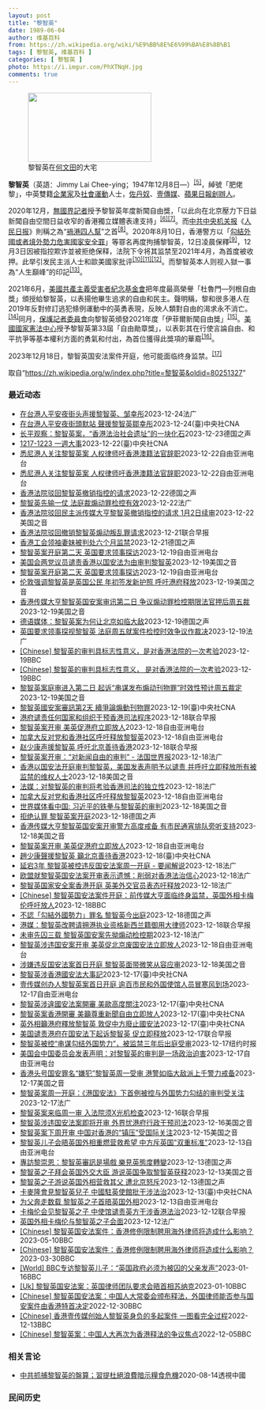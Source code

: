 ```yaml
---
layout: post
title: "黎智英"
date: 1989-06-04
author: 维基百科
from: https://zh.wikipedia.org/wiki/%E9%BB%8E%E6%99%BA%E8%8B%B1
tags: [ 黎智英, 维基百科 ]
categories: [ 黎智英 ]
photo: https://i.imgur.com/PhXTNqH.jpg
comments: true
---
```

<div class="mw-content-ltr mw-parser-output" lang="zh" dir="ltr"><div id="noteTA-97071178" class="noteTA"><div class="noteTA-group"><div data-noteta-group-source="module" data-noteta-group="IT"></div></div><div class="noteTA-local"><div data-noteta-code="zh:巧克力; zh-tw:巧克力; zh-hk:朱古力; zh-cn:巧克力;"></div><div data-noteta-code="zh-tw:黑道; zh-hk:黑社會; zh-cn:黑社会;"></div><div data-noteta-code="zh-tw:飯店; zh-hk:酒店; zh-cn:饭店;"></div><div data-noteta-code="zh-tw:伍佛維茲; zh-hk:沃夫維茲 ;zh-cn:沃尔福威茨;"></div></div></div>

<figure typeof="mw:File/Thumb"><a href="/wiki/File:Jimmy_Lai_Chee-ying_home_in_Ho_Man_Tin_20200418.png" class="mw-file-description"><img src="//upload.wikimedia.org/wikipedia/commons/thumb/9/9f/Jimmy_Lai_Chee-ying_home_in_Ho_Man_Tin_20200418.png/250px-Jimmy_Lai_Chee-ying_home_in_Ho_Man_Tin_20200418.png" decoding="async" width="250" height="140" class="mw-file-element" srcset="//upload.wikimedia.org/wikipedia/commons/thumb/9/9f/Jimmy_Lai_Chee-ying_home_in_Ho_Man_Tin_20200418.png/375px-Jimmy_Lai_Chee-ying_home_in_Ho_Man_Tin_20200418.png 1.5x, //upload.wikimedia.org/wikipedia/commons/thumb/9/9f/Jimmy_Lai_Chee-ying_home_in_Ho_Man_Tin_20200418.png/500px-Jimmy_Lai_Chee-ying_home_in_Ho_Man_Tin_20200418.png 2x" data-file-width="861" data-file-height="481"></a><figcaption>黎智英在<a href="/wiki/%E4%BD%95%E6%96%87%E7%94%B0" title="何文田">何文田</a>的大宅</figcaption></figure>
<p><b>黎智英</b>（英語：<span lang="en">Jimmy Lai Chee-ying</span>；1947年12月8日<span class="useeditintro" title="Template:BLP editintro">—</span>）<sup id="cite_ref-8" class="reference"><a href="#cite_note-8">[5]</a></sup>，綽號「肥佬黎」，中英雙籍<a href="/wiki/%E4%BC%81%E4%B8%9A%E5%AE%B6" title="企业家">企業家</a>及<a href="/wiki/%E7%A4%BE%E6%9C%83%E9%81%8B%E5%8B%95" title="社會運動">社會運動</a>人士，<a href="/wiki/%E4%BD%90%E4%B8%B9%E5%A5%B4" title="佐丹奴">佐丹奴</a>、<a href="/wiki/%E5%A3%B9%E5%82%B3%E5%AA%92" title="壹傳媒">壹傳媒</a>、<a href="/wiki/%E8%98%8B%E6%9E%9C%E6%97%A5%E5%A0%B1_(%E9%A6%99%E6%B8%AF)" title="蘋果日報 (香港)">蘋果日報</a><a href="/wiki/%E5%89%B5%E8%BE%A6%E4%BA%BA" class="mw-redirect" title="創辦人">創辦人</a>。
</p><p>2020年12月，<a href="/wiki/%E7%84%A1%E5%9C%8B%E7%95%8C%E8%A8%98%E8%80%85" class="mw-redirect" title="無國界記者">無國界記者</a>授予黎智英年度新聞自由獎，「以此向在北京壓力下日益新聞自由空間日益收窄的香港獨立媒體表達支持」<sup id="cite_ref-9" class="reference"><a href="#cite_note-9">[6]</a></sup><sup id="cite_ref-10" class="reference"><a href="#cite_note-10">[7]</a></sup>。而<a href="/wiki/%E4%B8%AD%E5%85%B1%E4%B8%AD%E5%A4%AE%E6%9C%BA%E5%85%B3%E6%8A%A5" title="中共中央机关报">中共中央机关报</a>《<a href="/wiki/%E4%BA%BA%E6%B0%91%E6%97%A5%E6%8A%A5" title="人民日报">人民日报</a>》則稱之為“<a href="/wiki/%E7%A5%B8%E6%B8%AF%E5%9B%9B%E4%BA%BA%E5%B8%AE" title="祸港四人帮">禍港四人幫</a>”之首<sup id="cite_ref-王平2019_11-0" class="reference"><a href="#cite_note-王平2019-11">[8]</a></sup>。2020年8月10日，香港警方以「<a href="/wiki/%E4%B8%AD%E8%8F%AF%E4%BA%BA%E6%B0%91%E5%85%B1%E5%92%8C%E5%9C%8B%E9%A6%99%E6%B8%AF%E7%89%B9%E5%88%A5%E8%A1%8C%E6%94%BF%E5%8D%80%E7%B6%AD%E8%AD%B7%E5%9C%8B%E5%AE%B6%E5%AE%89%E5%85%A8%E6%B3%95" title="中華人民共和國香港特別行政區維護國家安全法">勾結外國或者境外勢力危害國家安全罪</a>」等罪名再度拘捕黎智英，12日凌晨保釋<sup id="cite_ref-auto_12-0" class="reference"><a href="#cite_note-auto-12">[9]</a></sup>，12月3日因被指控欺诈並被拒绝保释，法院下令将其监禁至2021年4月，為首度被收押。此举引发民主派人士和歐美國家批评<sup id="cite_ref-13" class="reference"><a href="#cite_note-13">[10]</a></sup><sup id="cite_ref-14" class="reference"><a href="#cite_note-14">[11]</a></sup><sup id="cite_ref-over100_15-0" class="reference"><a href="#cite_note-over100-15">[12]</a></sup>。而黎智英本人则视入獄一事為“人生巔峰”的印記<sup id="cite_ref-16" class="reference"><a href="#cite_note-16">[13]</a></sup>。
</p><p>2021年6月，<a href="/wiki/%E5%85%B1%E7%94%A2%E4%B8%BB%E7%BE%A9%E5%8F%97%E9%9B%A3%E8%80%85%E7%B4%80%E5%BF%B5%E5%9F%BA%E9%87%91%E6%9C%83" title="共產主義受難者紀念基金會">美國共產主義受害者紀念基金會</a>把年度最高榮譽「杜魯門—列根自由獎」頒授給黎智英，以表揚他畢生追求的自由和民主。聲明稱，黎和很多港人在2019年反對修訂逃犯條例運動中的英勇表現，反映人類對自由的渴求永不消亡。<sup id="cite_ref-17" class="reference"><a href="#cite_note-17">[14]</a></sup>同月，<a href="/wiki/%E4%BF%9D%E8%AD%B7%E8%A8%98%E8%80%85%E5%A7%94%E5%93%A1%E6%9C%83" title="保護記者委員會">保護記者委員會</a>向黎智英頒發2021年度「伊菲爾新聞自由獎」<sup id="cite_ref-18" class="reference"><a href="#cite_note-18">[15]</a></sup>。<a href="/wiki/%E5%9C%8B%E5%AE%B6%E6%86%B2%E6%B3%95%E4%B8%AD%E5%BF%83" title="國家憲法中心">美國國家憲法中心</a>授予黎智英第33屆「自由勛章獎」，以表彰其在行使言論自由、和平抗爭等基本權利方面的勇氣和付出，為首位獲得此獎項的華裔<sup id="cite_ref-19" class="reference"><a href="#cite_note-19">[16]</a></sup>。
</p><p>2023年12月18日，黎智英国安法案件开庭，他可能面临终身监禁。<sup id="cite_ref-20" class="reference"><a href="#cite_note-20">[17]</a></sup>
</p>
<meta property="mw:PageProp/toc">
</div><!--esi <esi:include src="/esitest-fa8a495983347898/content" /> --><noscript><img src="https://login.wikimedia.org/wiki/Special:CentralAutoLogin/start?type=1x1" alt="" width="1" height="1" style="border: none; position: absolute;"></noscript>
<div class="printfooter" data-nosnippet="">取自“<a dir="ltr" href="https://zh.wikipedia.org/w/index.php?title=黎智英&amp;oldid=80251327">https://zh.wikipedia.org/w/index.php?title=黎智英&amp;oldid=80251327</a>”</div><div id="recent-news"><h3>最近动态</h3><ul><li><a href="https://nodebe4.github.io/waimei/2023-12-24/%E5%9C%A8%E5%8F%B0%E6%B8%AF%E4%BA%BA%E5%B9%B3%E5%AE%89%E5%A4%9C%E8%A1%97%E5%A4%B4%E5%A3%B0%E6%8F%B4%E9%BB%8E%E6%99%BA%E8%8B%B1-%E9%82%B9%E5%B9%B8%E5%BD%A4" title="在台港人平安夜街头声援黎智英、邹幸彤—— 24/12/2023 - 19:36 据中央社报导，在台港人12月24日晚在台北街头展开“平安夜香港默站行动”，声援被控违反香港国安法的壹传媒创办人黎智...">在台港人平安夜街头声援黎智英、邹幸彤</a><time>2023-12-24</time><a class="tag">法广</a></li>
<li><a href="https://nodebe4.github.io/waimei/2023-12-24/%E5%9C%A8%E5%8F%B0%E6%B8%AF%E4%BA%BA%E5%B9%B3%E5%AE%89%E5%A4%9C%E8%A1%97%E9%A0%AD%E9%BB%98%E7%AB%99-%E8%81%B2%E6%8F%B4%E9%BB%8E%E6%99%BA%E8%8B%B1%E9%84%92%E5%B9%B8%E5%BD%A4" title="在台港人平安夜街頭默站 聲援黎智英鄒幸彤—— 在台港人24日晚於捷運西門站6號出口處展開「平安夜香港默站行動」，聲援被控違反香港國安法的壹傳媒創辦人黎智英、前支聯會副主席鄒幸彤，呼籲各界關注香港...">在台港人平安夜街頭默站 聲援黎智英鄒幸彤</a><time>2023-12-24</time><a class="tag">(臺)中央社CNA</a></li>
<li><a href="https://nodebe4.github.io/waimei/2023-12-23/%E9%95%BF%E5%B9%B3%E8%A7%82%E5%AF%9F-%E9%BB%8E%E6%99%BA%E8%8B%B1%E6%A1%88-%E9%A6%99%E6%B8%AF%E6%B3%95%E6%B2%BB%E7%A4%BE%E4%BC%9A%E9%81%97%E5%9D%80-%E7%9A%84%E4%B8%80%E5%9D%97%E5%8C%96%E7%9F%B3" title="长平观察：黎智英案，“香港法治社会遗址”的一块化石—— 长平2023-12-23T09:20:36.189Z 备受瞩目的黎智英案周一（12月18日）开审（资料图片） （德国之声中文网）备受瞩目的...">长平观察：黎智英案，“香港法治社会遗址”的一块化石</a><time>2023-12-23</time><a class="tag">德国之声</a></li>
<li><a href="https://nodebe4.github.io/waimei/2023-12-22/1217-1223-%E4%B8%80%E9%80%B1%E5%A4%A7%E4%BA%8B" title="1217-1223 一週大事—— 中國甘肅省積石山縣地震發生後，救難人員19日在康調村進行搜救。（中國日報via路透社） 一週大事關注焦點：中國甘肅強震／冰島火山噴發／葉門叛軍威脅紅海／黎智英案...">1217-1223 一週大事</a><time>2023-12-22</time><a class="tag">(臺)中央社CNA</a></li>
<li><a href="https://nodebe4.github.io/waimei/2023-12-22/%E6%82%89%E5%B0%BC%E6%B8%AF%E4%BA%BA%E5%85%B3%E6%B3%A8%E9%BB%8E%E6%99%BA%E8%8B%B1%E6%A1%88-%E4%BA%BA%E6%9D%83%E5%BE%8B%E5%B8%88%E5%90%81%E9%A6%99%E6%B8%AF%E6%BE%B3%E7%B1%8D%E6%B3%95%E5%AE%98%E8%BE%9E%E8%81%8C" title="悉尼港人关注黎智英案 人权律师吁香港澳籍法官辞职—— 成长于香港的澳大利亚人权律师塔兰特表示，在黎智英获得自由之前，霓虹灯箱&quot;铁链中的黎智英&quot;将会继续公开展示。 记者丘德真摄...">悉尼港人关注黎智英案 人权律师吁香港澳籍法官辞职</a><time>2023-12-22</time><a class="tag">自由亚洲电台</a></li>
<li><a href="https://nodebe4.github.io/waimei/2023-12-22/%E6%82%89%E5%B0%BC%E6%B8%AF%E4%BA%BA%E5%85%B3%E6%B3%A8%E9%BB%8E%E6%99%BA%E8%8B%B1%E6%A1%88-%E4%BA%BA%E6%9D%83%E5%BE%8B%E5%B8%88%E5%90%81%E9%A6%99%E6%B8%AF%E6%BE%B3%E7%B1%8D%E6%B3%95%E5%AE%98%E8%BE%9E%E8%81%8C" title="悉尼港人关注黎智英案 人权律师吁香港澳籍法官辞职—— 成长于香港的澳大利亚人权律师塔兰特(Mark Tarrant)表示,在黎智英获得自由之前,霓虹灯 箱&quot;铁链中的黎智英&quot;将...">悉尼港人关注黎智英案 人权律师吁香港澳籍法官辞职</a><time>2023-12-22</time><a class="tag">自由亚洲电台</a></li>
<li><a href="https://nodebe4.github.io/waimei/2023-12-22/%E9%A6%99%E6%B8%AF%E6%B3%95%E9%99%A2%E9%A9%B3%E5%9B%9E%E9%BB%8E%E6%99%BA%E8%8B%B1%E6%92%A4%E9%94%80%E6%8C%87%E6%8E%A7%E7%9A%84%E8%AF%B7%E6%B1%82" title="香港法院驳回黎智英撤销指控的请求—— 2023-12-22T13:05:42.510Z 英国政府和美国政府都谴责对黎智英的监禁，并要求释放他 （德国之声中文网）香港法院周五（12月22日）驳回了...">香港法院驳回黎智英撤销指控的请求</a><time>2023-12-22</time><a class="tag">德国之声</a></li>
<li><a href="https://nodebe4.github.io/waimei/2023-12-22/%E9%BB%8E%E6%99%BA%E8%8B%B1%E5%85%88%E8%BE%93%E4%B8%80%E4%BB%97-%E6%B3%95%E5%BA%AD%E8%A3%81%E7%85%BD%E5%8A%A8%E7%BD%AA%E6%A3%80%E6%8E%A7%E6%9C%89%E6%95%88" title="黎智英先输一仗 法庭裁煽动罪检控有效—— 22/12/2023 - 10:24 广泛被视为香港新闻自由和司法独立试金石的传媒大亨黎智英被控触犯《港区国安法》和煽动罪一案，黎智英一方可説先输一仗，...">黎智英先输一仗 法庭裁煽动罪检控有效</a><time>2023-12-22</time><a class="tag">法广</a></li>
<li><a href="https://nodebe4.github.io/waimei/2023-12-22/%E9%A6%99%E6%B8%AF%E6%B3%95%E9%99%A2%E9%A9%B3%E5%9B%9E%E6%B0%91%E4%B8%BB%E6%B4%BE%E4%BC%A0%E5%AA%92%E5%A4%A7%E4%BA%A8%E9%BB%8E%E6%99%BA%E8%8B%B1%E6%92%A4%E9%94%80%E6%8C%87%E6%8E%A7%E7%9A%84%E8%AF%B7%E6%B1%82-1%E6%9C%882%E6%97%A5%E7%BB%AD%E5%AE%A1" title="香港法院驳回民主派传媒大亨黎智英撤销指控的请求 1月2日续审—— Fri, 22 Dec 2023 06:23:09 GMT 资料照“香港壹传媒创办人黎智英国安案12月19日踏入第二日审讯，西九...">香港法院驳回民主派传媒大亨黎智英撤销指控的请求 1月2日续审</a><time>2023-12-22</time><a class="tag">美国之音</a></li>
<li><a href="https://nodebe4.github.io/waimei/2023-12-21/%E9%A6%99%E6%B8%AF%E6%B3%95%E9%99%A2%E9%A9%B3%E5%9B%9E%E6%92%A4%E9%94%80%E9%BB%8E%E6%99%BA%E8%8B%B1%E7%85%BD%E5%8A%A8%E5%8F%9B%E4%B9%B1%E7%BD%AA%E8%AF%B7%E6%B1%82" title="香港法院驳回撤销黎智英煽动叛乱罪请求—— 香港法院星期五（12月22日）驳回了黎智英律师团队提出的撤销煽动叛乱罪指控的请求。 路透社和彭博社星期五报道上述消息。彭博社称，香港法院驳回撤销请求，“...">香港法院驳回撤销黎智英煽动叛乱罪请求</a><time>2023-12-21</time><a class="tag">联合早报</a></li>
<li><a href="https://nodebe4.github.io/waimei/2023-12-21/%E9%A6%99%E6%B8%AF%E5%B7%A5%E4%BC%9A%E9%A2%86%E8%A2%96%E5%A6%BB%E5%A6%B9%E8%A2%AB%E5%88%A4%E5%A4%84%E5%85%AD%E4%B8%AA%E6%9C%88%E7%9B%91%E7%A6%81" title="香港工会领袖妻妹被判处六个月监禁—— 2023-12-21T11:37:56.339Z 国安法颁布以来，已有280多人被捕入监。图为香港出版社黎智英的庭审现场。 （德国之声中文网）现年63岁的邓...">香港工会领袖妻妹被判处六个月监禁</a><time>2023-12-21</time><a class="tag">德国之声</a></li>
<li><a href="https://nodebe4.github.io/waimei/2023-12-19/%E9%BB%8E%E6%99%BA%E8%8B%B1%E6%A1%88%E5%BC%80%E5%BA%AD%E7%AC%AC%E4%BA%8C%E5%A4%A9-%E8%8B%B1%E5%9B%BD%E8%A6%81%E6%B1%82%E9%A2%86%E4%BA%8B%E6%8E%A2%E8%AE%BF" title="黎智英案开庭第二天 英国要求领事探访—— 2023年7月28日，黎智英在香港赤柱监狱放风。 美联社图片 香港媒体大亨黎智英被控涉嫌违反《港区国安法》一案周二进入庭审的第二天。英国政府当天表示，希...">黎智英案开庭第二天 英国要求领事探访</a><time>2023-12-19</time><a class="tag">自由亚洲电台</a></li>
<li><a href="https://nodebe4.github.io/waimei/2023-12-19/%E7%BE%8E%E5%9B%BD%E4%BC%9A%E4%B8%A4%E5%85%9A%E8%AE%AE%E5%91%98%E8%B0%B4%E8%B4%A3%E9%A6%99%E6%B8%AF%E4%BB%A5%E5%9B%BD%E5%AE%89%E6%B3%95%E4%B8%BA%E7%94%B1%E5%AE%A1%E5%88%A4%E9%BB%8E%E6%99%BA%E8%8B%B1" title="美国会两党议员谴责香港以国安法为由审判黎智英—— Tue, 19 Dec 2023 22:15:19 GMT 资料照片：香港著名媒体人士、《苹果日报》创办人黎智英。（2020年7月1日） 在香港...">美国会两党议员谴责香港以国安法为由审判黎智英</a><time>2023-12-19</time><a class="tag">美国之音</a></li>
<li><a href="https://nodebe4.github.io/waimei/2023-12-19/%E9%BB%8E%E6%99%BA%E8%8B%B1%E6%A1%88%E5%BC%80%E5%BA%AD%E7%AC%AC%E4%BA%8C%E5%A4%A9-%E8%8B%B1%E5%9B%BD%E8%A6%81%E6%B1%82%E9%A2%86%E4%BA%8B%E6%8E%A2%E8%AE%BF" title="黎智英案开庭第二天 英国要求领事探访—— 2023年7月28日，黎智英在香港赤柱监狱放风。 美联社图片 香港媒体大亨黎智英被控涉嫌违反《港区国安法》一案周二进入庭审的第二天。英国政府当天表示，希...">黎智英案开庭第二天 英国要求领事探访</a><time>2023-12-19</time><a class="tag">自由亚洲电台</a></li>
<li><a href="https://nodebe4.github.io/waimei/2023-12-19/%E4%BC%A6%E6%95%A6%E5%BC%BA%E8%B0%83%E9%BB%8E%E6%99%BA%E8%8B%B1%E6%98%AF%E8%8B%B1%E5%9B%BD%E5%85%AC%E6%B0%91-%E5%B9%B4%E5%88%9D%E7%AD%BE%E5%8F%91%E6%96%B0%E6%8A%A4%E7%85%A7-%E5%91%BC%E5%90%81%E6%B8%AF%E5%BA%9C%E9%87%8A%E6%94%BE" title="伦敦强调黎智英是英国公民 年初签发新护照 呼吁港府释放—— Tue, 19 Dec 2023 18:01:47 GMT 英国印太事务国务大臣卓特里维廉 (UK Parliament TV资料照片...">伦敦强调黎智英是英国公民 年初签发新护照 呼吁港府释放</a><time>2023-12-19</time><a class="tag">美国之音</a></li>
<li><a href="https://nodebe4.github.io/waimei/2023-12-19/%E9%A6%99%E6%B8%AF%E4%BC%A0%E5%AA%92%E5%A4%A7%E4%BA%A8%E9%BB%8E%E6%99%BA%E8%8B%B1%E5%9B%BD%E5%AE%89%E6%A1%88%E5%AE%A1%E8%AE%AF%E7%AC%AC%E4%BA%8C%E6%97%A5-%E4%BA%89%E8%AE%AE%E7%85%BD%E5%8A%A8%E7%BD%AA%E6%A3%80%E6%8E%A7%E6%9C%9F%E9%99%90%E6%B3%95%E5%AE%98%E6%8A%BC%E5%90%8E%E5%91%A8%E4%BA%94%E8%A3%81" title="香港传媒大亨黎智英国安案审讯第二日 争议煽动罪检控期限法官押后周五裁—— Tue, 19 Dec 2023 17:28:31 GMT 香港壹传媒创办人黎智英国安案12月19日踏入第二日审讯，西九...">香港传媒大亨黎智英国安案审讯第二日 争议煽动罪检控期限法官押后周五裁</a><time>2023-12-19</time><a class="tag">美国之音</a></li>
<li><a href="https://nodebe4.github.io/waimei/2023-12-19/%E5%BE%B7%E8%AF%AD%E5%AA%92%E4%BD%93-%E9%BB%8E%E6%99%BA%E8%8B%B1%E6%A1%88%E4%B8%BA%E4%BD%95%E8%AE%A9%E5%8C%97%E4%BA%AC%E5%A6%82%E4%B8%B4%E5%A4%A7%E6%95%8C" title="德语媒体：黎智英案为何让北京如临大敌—— 2023-12-19T15:21:52.899Z （德国之声中文网）《日报》发自香港的报道称，黎智英周一出庭时，以从容自信的姿态向旁听席上的支持者微笑示...">德语媒体：黎智英案为何让北京如临大敌</a><time>2023-12-19</time><a class="tag">德国之声</a></li>
<li><a href="https://nodebe4.github.io/waimei/2023-12-19/%E8%8B%B1%E5%9B%BD%E8%A6%81%E6%B1%82%E9%A2%86%E4%BA%8B%E6%8E%A2%E8%A7%86%E9%BB%8E%E6%99%BA%E8%8B%B1-%E6%B3%95%E5%BA%AD%E5%91%A8%E4%BA%94%E5%B0%B1%E6%A1%88%E4%BB%B6%E6%A3%80%E6%8E%A7%E6%97%B6%E6%95%88%E4%BA%89%E8%AE%AE%E4%BD%9C%E8%A3%81%E5%86%B3" title="英国要求领事探视黎智英 法庭周五就案件检控时效争议作裁决—— 19/12/2023 - 10:55 在西方国家政府密切关注香港前壹传媒创始人黎智英备受瞩目的《香港国安法》案审判之际，英国政府要求...">英国要求领事探视黎智英 法庭周五就案件检控时效争议作裁决</a><time>2023-12-19</time><a class="tag">法广</a></li>
<li><a href="https://nodebe4.github.io/waimei/2023-12-19/Chinese-%E9%BB%8E%E6%99%BA%E8%8B%B1%E7%9A%84%E5%AE%A1%E5%88%A4%E5%85%B7%E6%A0%87%E5%BF%97%E6%80%A7%E6%84%8F%E4%B9%89-%E6%98%AF%E5%AF%B9%E9%A6%99%E6%B8%AF%E6%B3%95%E9%99%A2%E7%9A%84%E4%B8%80%E6%AC%A1%E8%80%83%E9%AA%8C" title="[Chinese] 黎智英的审判具标志性意义，是对香港法院的一次考验—— 黎智英的审判具标志性意义，是对香港法院的一次考验 毛远扬（Frances Mao） BBC记者 2023年12月19日 ...">[Chinese] 黎智英的审判具标志性意义，是对香港法院的一次考验</a><time>2023-12-19</time><a class="tag">BBC</a></li>
<li><a href="https://nodebe4.github.io/waimei/2023-12-19/Chinese-%E9%BB%8E%E6%99%BA%E8%8B%B1%E7%9A%84%E5%AE%A1%E5%88%A4%E5%85%B7%E6%A0%87%E5%BF%97%E6%80%A7%E6%84%8F%E4%B9%89-%E6%98%AF%E5%AF%B9%E9%A6%99%E6%B8%AF%E6%B3%95%E9%99%A2%E7%9A%84%E4%B8%80%E6%AC%A1%E8%80%83%E9%AA%8C" title="[Chinese] 黎智英的审判具标志性意义， 是对香港法院的一次考验—— 黎智英的审判具标志性意义， 是对香港法院的一次考验 毛远扬（Frances Mao） BBC记者 22 分钟前 图像来...">[Chinese] 黎智英的审判具标志性意义， 是对香港法院的一次考验</a><time>2023-12-19</time><a class="tag">BBC</a></li>
<li><a href="https://nodebe4.github.io/waimei/2023-12-19/%E9%BB%8E%E6%99%BA%E8%8B%B1%E6%A1%88%E5%BA%AD%E5%AE%A1%E8%BF%9B%E5%85%A5%E7%AC%AC%E4%BA%8C%E6%97%A5-%E8%B5%B7%E8%AF%89-%E4%B8%B2%E8%B0%8B%E5%8F%91%E5%B8%83%E7%85%BD%E5%8A%A8%E5%88%8A%E7%89%A9%E7%BD%AA-%E6%97%B6%E6%95%88%E6%80%A7%E9%A2%84%E8%AE%A1%E5%91%A8%E4%BA%94%E8%A3%81%E5%AE%9A" title="黎智英案庭审进入第二日 起诉“串谋发布煽动刊物罪”时效性预计周五裁定—— Tue, 19 Dec 2023 09:12:45 GMT 警方在香港壹传媒创办人黎智英案庭审法院外戒备。（美联社） 对...">黎智英案庭审进入第二日 起诉“串谋发布煽动刊物罪”时效性预计周五裁定</a><time>2023-12-19</time><a class="tag">美国之音</a></li>
<li><a href="https://nodebe4.github.io/waimei/2023-12-19/%E9%BB%8E%E6%99%BA%E8%8B%B1%E5%9C%8B%E5%AE%89%E6%A1%88%E5%AF%A9%E8%A8%8A%E7%AC%AC2%E5%A4%A9-%E7%BA%8C%E7%88%AD%E8%AB%96%E7%85%BD%E5%8B%95%E5%88%8A%E7%89%A9%E7%BD%AA" title="黎智英國安案審訊第2天 續爭論煽動刊物罪—— （中央社記者張謙香港19日電）香港壹傳媒集團創辦人黎智英涉嫌違反國安法的案件今天進行第2天審訊，據報導，控辯雙方在庭上繼續爭論黎智英的串謀發布煽動刊...">黎智英國安案審訊第2天 續爭論煽動刊物罪</a><time>2023-12-19</time><a class="tag">(臺)中央社CNA</a></li>
<li><a href="https://nodebe4.github.io/waimei/2023-12-18/%E6%B8%AF%E5%BA%9C%E8%B0%B4%E8%B4%A3%E4%BB%BB%E4%BD%95%E5%9B%BD%E5%AE%B6%E5%92%8C%E7%BB%84%E7%BB%87%E5%B9%B2%E9%A2%84%E9%A6%99%E6%B8%AF%E5%8F%B8%E6%B3%95%E7%A8%8B%E5%BA%8F" title="港府谴责任何国家和组织干预香港司法程序—— 壹传媒创办人黎智英涉违反《香港国安法》案星期一（12月18日）开审，英美政府发声明要求港府立即释放黎智英。香港特区政府对此发声明回应说，所有案件均将依...">港府谴责任何国家和组织干预香港司法程序</a><time>2023-12-18</time><a class="tag">联合早报</a></li>
<li><a href="https://nodebe4.github.io/waimei/2023-12-18/%E9%BB%8E%E6%99%BA%E8%8B%B1%E6%A1%88%E5%BC%80%E5%AE%A1-%E7%BE%8E%E8%8B%B1%E4%BF%83%E6%B8%AF%E5%BA%9C%E7%AB%8B%E5%8D%B3%E6%94%BE%E4%BA%BA" title="黎智英案开审 美英促港府立即放人—— 黎智英被控违反国安法案12月18日上午开庭，民众大排长龙进场旁听。 RFA记者李若如摄 香港《壹传媒》创办人黎智英及他创办的《苹果日报》等三家公司，涉嫌违反...">黎智英案开审 美英促港府立即放人</a><time>2023-12-18</time><a class="tag">自由亚洲电台</a></li>
<li><a href="https://nodebe4.github.io/waimei/2023-12-18/%E5%8A%A0%E6%8B%BF%E5%A4%A7%E5%8F%8D%E5%AF%B9%E5%85%9A%E5%92%8C%E9%A6%99%E6%B8%AF%E7%A4%BE%E5%8C%BA%E5%91%BC%E5%90%81%E9%87%8A%E6%94%BE%E9%BB%8E%E6%99%BA%E8%8B%B1" title="加拿大反对党和香港社区呼吁释放黎智英—— 加拿大国会议员关慧贞和黎智英儿子黎崇恩会面，关慧贞称黎智英代表了加拿大的价值观和信念。 关慧贞国会议员办公室提供 香港《壹传媒》创办人黎智英涉嫌违反《港...">加拿大反对党和香港社区呼吁释放黎智英</a><time>2023-12-18</time><a class="tag">自由亚洲电台</a></li>
<li><a href="https://nodebe4.github.io/waimei/2023-12-18/%E8%B5%B5%E5%B0%91%E5%BA%B7%E5%A3%B0%E6%8F%B4%E9%BB%8E%E6%99%BA%E8%8B%B1-%E5%91%BC%E5%90%81%E5%8C%97%E4%BA%AC%E5%96%84%E5%BE%85%E9%A6%99%E6%B8%AF" title="赵少康声援黎智英 呼吁北京善待香港—— 香港壹传媒创办人黎智英涉违反香港国安法案星期一（12月18日）开审，台湾国民党副总统候选人赵少康同一天参加公开活动时声援黎智英，并呼吁北京善待香港。 综合...">赵少康声援黎智英 呼吁北京善待香港</a><time>2023-12-18</time><a class="tag">联合早报</a></li>
<li><a href="https://nodebe4.github.io/waimei/2023-12-18/%E9%BB%8E%E6%99%BA%E8%8B%B1%E6%A1%88%E5%BC%80%E5%AE%A1-%E5%AF%B9%E6%96%B0%E9%97%BB%E8%87%AA%E7%94%B1%E7%9A%84%E5%AE%A1%E5%88%A4-%E6%B3%95%E5%9B%BD%E4%B8%96%E7%95%8C%E6%8A%A5" title="黎智英案开审：“对新闻自由的审判” - 法国世界报—— 19/12/2023 - 01:24 已经被监禁三年多的香港反对派媒体大亨黎智英案于周一上午在香港开审。根据国安法，黎智英被指控犯有煽动叛...">黎智英案开审：“对新闻自由的审判” - 法国世界报</a><time>2023-12-18</time><a class="tag">法广</a></li>
<li><a href="https://nodebe4.github.io/waimei/2023-12-18/%E9%A6%99%E6%B8%AF%E4%BB%A5%E5%9B%BD%E5%AE%89%E6%B3%95%E5%BC%80%E5%BA%AD%E5%AE%A1%E5%88%A4%E9%BB%8E%E6%99%BA%E8%8B%B1-%E7%BE%8E%E5%9B%BD%E5%8F%91%E8%A1%A8%E5%A3%B0%E6%98%8E%E4%BA%88%E4%BB%A5%E8%B0%B4%E8%B4%A3-%E5%B9%B6%E5%91%BC%E5%90%81%E7%AB%8B%E5%8D%B3%E9%87%8A%E6%94%BE%E6%89%80%E6%9C%89%E8%A2%AB%E7%9B%91%E7%A6%81%E7%9A%84%E7%BB%B4%E6%9D%83%E4%BA%BA%E5%A3%AB" title="香港以国安法开庭审判黎智英，美国发表声明予以谴责 并呼吁立即释放所有被监禁的维权人士—— Mon, 18 Dec 2023 21:44:39 GMT 资料照片：在香港赤柱监狱的黎智英。(2023...">香港以国安法开庭审判黎智英，美国发表声明予以谴责 并呼吁立即释放所有被监禁的维权人士</a><time>2023-12-18</time><a class="tag">美国之音</a></li>
<li><a href="https://nodebe4.github.io/waimei/2023-12-18/%E6%B3%95%E5%AA%92-%E5%AF%B9%E9%BB%8E%E6%99%BA%E8%8B%B1%E7%9A%84%E5%AE%A1%E5%88%A4%E5%B0%86%E8%80%83%E9%AA%8C%E9%A6%99%E6%B8%AF%E5%8F%B8%E6%B3%95%E7%9A%84%E7%8B%AC%E7%AB%8B%E6%80%A7" title="法媒：对黎智英的审判将考验香港司法的独立性—— 18/12/2023 - 22:19 随后《西南日报》介绍了黎智英白手起家的坎坷经历。该报介绍说，黎智英是白手兴家的商人，1948年生于广州，母亲...">法媒：对黎智英的审判将考验香港司法的独立性</a><time>2023-12-18</time><a class="tag">法广</a></li>
<li><a href="https://nodebe4.github.io/waimei/2023-12-18/%E5%8A%A0%E6%8B%BF%E5%A4%A7%E5%8F%8D%E5%AF%B9%E5%85%9A%E5%92%8C%E9%A6%99%E6%B8%AF%E7%A4%BE%E5%8C%BA%E5%91%BC%E5%90%81%E9%87%8A%E6%94%BE%E9%BB%8E%E6%99%BA%E8%8B%B1" title="加拿大反对党和香港社区呼吁释放黎智英—— 加拿大国会议员关慧贞和黎智英儿子黎崇恩会面，关慧贞称黎智英代表了加拿大的价值观和信念。 关慧贞国会议员办公室提供 香港《壹传媒》创办人黎智英涉嫌违反《港...">加拿大反对党和香港社区呼吁释放黎智英</a><time>2023-12-18</time><a class="tag">自由亚洲电台</a></li>
<li><a href="https://nodebe4.github.io/waimei/2023-12-18/%E4%B8%96%E7%95%8C%E5%AA%92%E4%BD%93%E7%9C%8B%E4%B8%AD%E5%9B%BD-%E4%B9%A0%E8%BF%91%E5%B9%B3%E7%9A%84%E9%93%81%E6%8B%B3%E4%B8%8E%E9%BB%8E%E6%99%BA%E8%8B%B1%E7%9A%84%E5%AE%A1%E5%88%A4" title="世界媒体看中国: 习近平的铁拳与黎智英的审判—— Mon, 18 Dec 2023 19:45:42 GMT 资料照片: 2023年12月1日一辆载着黎智英的装甲囚车离开西九龙裁判法院 华盛顿 ...">世界媒体看中国: 习近平的铁拳与黎智英的审判</a><time>2023-12-18</time><a class="tag">美国之音</a></li>
<li><a href="https://nodebe4.github.io/waimei/2023-12-18/%E6%8B%92%E7%BB%9D%E8%AE%A4%E7%BD%AA-%E9%BB%8E%E6%99%BA%E8%8B%B1%E6%A1%88%E5%BC%80%E5%BA%AD" title="拒绝认罪 黎智英案开庭—— 香港商人、媒体人黎智英2020年因违反《国安法》遭捕，如今开庭受审。官方允许民众和外交人员到现场旁听。如果被控罪名成立，黎智英将面临十分严重的法律后果。&amp;lt...">拒绝认罪 黎智英案开庭</a><time>2023-12-18</time><a class="tag">德国之声</a></li>
<li><a href="https://nodebe4.github.io/waimei/2023-12-18/%E9%A6%99%E6%B8%AF%E4%BC%A0%E5%AA%92%E5%A4%A7%E4%BA%A8%E9%BB%8E%E6%99%BA%E8%8B%B1%E5%9B%BD%E5%AE%89%E6%A1%88%E5%BC%80%E5%AE%A1%E8%AD%A6%E6%96%B9%E9%AB%98%E5%BA%A6%E6%88%92%E5%A4%87-%E6%9C%89%E5%B8%82%E6%B0%91%E9%80%9A%E5%AE%B5%E6%8E%92%E9%98%9F%E6%97%81%E5%90%AC%E6%94%AF%E6%8C%81" title="香港传媒大亨黎智英国安案开审警方高度戒备 有市民通宵排队旁听支持—— Mon, 18 Dec 2023 16:53:48 GMT 香港壹传媒创办人黎智英被控“串谋勾结外国势力”案，12月18日正...">香港传媒大亨黎智英国安案开审警方高度戒备 有市民通宵排队旁听支持</a><time>2023-12-18</time><a class="tag">美国之音</a></li>
<li><a href="https://nodebe4.github.io/waimei/2023-12-18/%E9%BB%8E%E6%99%BA%E8%8B%B1%E6%A1%88%E5%BC%80%E5%AE%A1-%E7%BE%8E%E8%8B%B1%E4%BF%83%E6%B8%AF%E5%BA%9C%E7%AB%8B%E5%8D%B3%E6%94%BE%E4%BA%BA" title="黎智英案开审 美英促港府立即放人—— 黎智英被控违反国安法案12月18日上午开庭，民众大排长龙进场旁听。 RFA记者李若如摄 香港《壹传媒》创办人黎智英及他创办的《苹果日报》等三家公司，涉嫌违反...">黎智英案开审 美英促港府立即放人</a><time>2023-12-18</time><a class="tag">自由亚洲电台</a></li>
<li><a href="https://nodebe4.github.io/waimei/2023-12-18/%E8%B6%99%E5%B0%91%E5%BA%B7%E8%81%B2%E6%8F%B4%E9%BB%8E%E6%99%BA%E8%8B%B1-%E7%B1%B2%E5%8C%97%E4%BA%AC%E5%96%84%E5%BE%85%E9%A6%99%E6%B8%AF" title="趙少康聲援黎智英 籲北京善待香港—— （中央社記者高華謙台北18日電）香港壹傳媒集團創辦人黎智英涉違反香港國安法案今天開審。國民黨副總統候選人趙少康說，反對當時香港街頭亂象，但他要聲援黎智英並呼...">趙少康聲援黎智英 籲北京善待香港</a><time>2023-12-18</time><a class="tag">(臺)中央社CNA</a></li>
<li><a href="https://nodebe4.github.io/waimei/2023-12-18/%E5%BB%B6%E5%AE%953%E5%B9%B4-%E9%BB%8E%E6%99%BA%E8%8B%B1%E8%A2%AB%E6%8E%A7%E8%BF%9D%E5%8F%8D%E5%9B%BD%E5%AE%89%E6%B3%95%E6%A1%88%E5%91%A8%E4%B8%80%E5%BC%80%E5%BA%AD-%E8%A6%81%E9%97%BB%E8%A7%A3%E8%AF%B4" title="延宕3年 黎智英被控违反国安法案周一开庭 - 要闻解说—— 18/12/2023 - 13:15 备受关注的香港壹传媒集团创办人黎智英被控违反国安法案周一（12月18日）上午在香港法院开庭，预期...">延宕3年 黎智英被控违反国安法案周一开庭 - 要闻解说</a><time>2023-12-18</time><a class="tag">法广</a></li>
<li><a href="https://nodebe4.github.io/waimei/2023-12-18/%E6%AC%A7%E7%9B%9F%E5%B0%B1%E9%BB%8E%E6%99%BA%E8%8B%B1%E5%9B%BD%E5%AE%89%E6%B3%95%E6%A1%88%E5%BC%80%E5%AE%A1%E8%A1%A8%E7%A4%BA%E9%81%97%E6%86%BE-%E5%89%8A%E5%BC%B1%E5%AF%B9%E9%A6%99%E6%B8%AF%E6%B3%95%E6%B2%BB%E4%BF%A1%E5%BF%83" title="欧盟就黎智英国安法案开审表示遗憾：削弱对香港法治信心—— 18/12/2023 - 13:33 12月18日，欧盟发布声明就香港前壹传媒创始人黎智英涉违《香港国安法》案开审表示：“欧盟对针对他和...">欧盟就黎智英国安法案开审表示遗憾：削弱对香港法治信心</a><time>2023-12-18</time><a class="tag">法广</a></li>
<li><a href="https://nodebe4.github.io/waimei/2023-12-18/%E9%BB%8E%E6%99%BA%E8%8B%B1%E5%9B%BD%E5%AE%B6%E5%AE%89%E5%85%A8%E6%A1%88%E9%A6%99%E6%B8%AF%E5%BC%80%E5%BA%AD-%E8%8B%B1%E7%BE%8E%E5%A4%96%E4%BA%A4%E5%AE%98%E5%91%98%E8%A1%A8%E6%80%81%E5%90%81%E9%87%8A%E6%94%BE" title="黎智英国家安全案香港开庭&nbsp;英美外交官员表态吁释放—— 18/12/2023 - 12:10 12月18日，英籍港人黎智英的国安案在香港开庭。英美外交人士纷纷就此表态，呼吁香港当局停止起诉并释放黎...">黎智英国家安全案香港开庭 英美外交官员表态吁释放</a><time>2023-12-18</time><a class="tag">法广</a></li>
<li><a href="https://nodebe4.github.io/waimei/2023-12-18/Chinese-%E9%BB%8E%E6%99%BA%E8%8B%B1%E5%9B%BD%E5%AE%89%E6%B3%95%E6%A1%88%E4%BB%B6%E5%BC%80%E5%BA%AD-%E5%89%8D%E4%BC%A0%E5%AA%92%E5%A4%A7%E4%BA%A8%E9%9D%A2%E4%B8%B4%E7%BB%88%E8%BA%AB%E7%9B%91%E7%A6%81-%E8%8B%B1%E5%9B%BD%E5%A4%96%E7%9B%B8%E5%8D%A1%E6%A2%85%E4%BC%A6%E5%91%BC%E5%90%81%E6%94%BE%E4%BA%BA" title="[Chinese] 黎智英国安法案件开庭：前传媒大亨面临终身监禁，英国外相卡梅伦呼吁放人—— 黎智英国安法案件开庭：前传媒大亨面临终身监禁，英国外相卡梅伦呼吁放人 1 小时前 图像来源，Reut...">[Chinese] 黎智英国安法案件开庭：前传媒大亨面临终身监禁，英国外相卡梅伦呼吁放人</a><time>2023-12-18</time><a class="tag">BBC</a></li>
<li><a href="https://nodebe4.github.io/waimei/2023-12-18/%E4%B8%8D%E8%AA%8D-%E5%8B%BE%E7%B5%90%E5%A4%96%E5%9C%8B%E5%8B%A2%E5%8A%9B-%E7%BD%AA%E5%90%8D-%E9%BB%8E%E6%99%BA%E8%8B%B1%E4%BB%8A%E5%87%BA%E5%BA%AD" title="不認「勾結外國勢力」罪名 黎智英今出庭—— 2023-12-18T08:53:14.233Z 圖為黎智英2021年出庭後在法院外搭上囚車。 （德國之聲中文網）備受矚目的「黎智英案」週一（12月1...">不認「勾結外國勢力」罪名 黎智英今出庭</a><time>2023-12-18</time><a class="tag">德国之声</a></li>
<li><a href="https://nodebe4.github.io/waimei/2023-12-18/%E6%B8%AF%E5%AA%92-%E9%BB%8E%E6%99%BA%E8%8B%B1%E6%94%B9%E8%81%98%E8%AF%B7%E6%8B%A5%E6%B8%AF%E6%89%A7%E4%B8%9A%E8%B5%84%E6%A0%BC%E6%96%B0%E8%A5%BF%E5%85%B0%E7%B1%8D%E5%BE%A1%E7%94%A8%E5%A4%A7%E5%BE%8B%E5%B8%88" title="港媒：黎智英改聘请拥港执业资格新西兰籍御用大律师—— 香港媒体报道，壹传媒创始人黎智英已聘用拥有香港执业资格的新西兰籍御用大律师科尔勒特（Marc Corlett）。 香港《星岛日报》星期一（1...">港媒：黎智英改聘请拥港执业资格新西兰籍御用大律师</a><time>2023-12-18</time><a class="tag">联合早报</a></li>
<li><a href="https://nodebe4.github.io/waimei/2023-12-18/%E6%9C%AA%E5%AE%A1%E5%85%88%E5%9B%9A%E4%B8%89%E8%BD%BD-%E9%BB%8E%E6%99%BA%E8%8B%B1%E5%9B%BD%E5%AE%89%E6%A1%88%E5%85%88%E6%8B%97%E7%85%BD%E5%8A%A8%E6%A3%80%E6%8E%A7%E6%9C%9F" title="未审先囚三载 黎智英国安案先拗煽动检控期—— 18/12/2023 - 09:40 香港首宗《港区国安法》下的勾结外国势力罪案件今（18日）早在法庭由三名国安法指定法官主审，已囚禁逾三年的壹传媒...">未审先囚三载 黎智英国安案先拗煽动检控期</a><time>2023-12-18</time><a class="tag">法广</a></li>
<li><a href="https://nodebe4.github.io/waimei/2023-12-18/%E9%BB%8E%E6%99%BA%E8%8B%B1%E6%B6%89%E8%BF%9D%E5%9B%BD%E5%AE%89%E6%A1%88%E5%BC%80%E5%AE%A1-%E7%BE%8E%E8%8B%B1%E4%BF%83%E5%8C%97%E4%BA%AC%E5%BA%9F%E5%9B%BD%E5%AE%89%E6%B3%95%E7%AB%8B%E5%8D%B3%E6%94%BE%E4%BA%BA" title="黎智英涉违国安案开审 美英促北京废国安法立即放人—— 黎智英被控违反国安法案18日上午开庭，民众大排长龙进场旁听。 RFA记者 李若如摄。 香港《壹传媒》创办人黎智英及《苹果日报》三家公司，涉嫌...">黎智英涉违国安案开审 美英促北京废国安法立即放人</a><time>2023-12-18</time><a class="tag">自由亚洲电台</a></li>
<li><a href="https://nodebe4.github.io/waimei/2023-12-18/%E6%B6%89%E5%AB%8C%E8%BF%9D%E5%8F%8D%E5%9B%BD%E5%AE%89%E6%B3%95%E6%A1%88%E9%A6%96%E6%97%A5%E5%BC%80%E5%BA%AD-%E9%BB%8E%E6%99%BA%E8%8B%B1%E9%9D%A2%E5%B8%A6%E5%BE%AE%E7%AC%91%E4%BB%8E%E5%AE%B9%E5%BA%94%E5%AE%A1" title="涉嫌违反国安法案首日开庭 黎智英面带微笑从容应审—— Mon, 18 Dec 2023 06:11:01 GMT 资料照：香港著名前出版商黎智英涉嫌串谋勾结外国或境外势力被警方带到法庭应审。（法...">涉嫌违反国安法案首日开庭 黎智英面带微笑从容应审</a><time>2023-12-18</time><a class="tag">美国之音</a></li>
<li><a href="https://nodebe4.github.io/waimei/2023-12-17/%E9%BB%8E%E6%99%BA%E8%8B%B1%E6%B6%89%E9%A6%99%E6%B8%AF%E5%9C%8B%E5%AE%89%E6%B3%95%E5%A4%A7%E4%BA%8B%E8%A8%98" title="黎智英涉香港國安法大事記—— 圖為黎智英2020年12月31日出庭。（路透社） （中央社台北18日電）香港壹傳媒集團創辦人黎智英涉嫌違反香港國安法案件今天開審，港媒指案件涉4罪包括3項勾結外國勢...">黎智英涉香港國安法大事記</a><time>2023-12-17</time><a class="tag">(臺)中央社CNA</a></li>
<li><a href="https://nodebe4.github.io/waimei/2023-12-17/%E5%A3%B9%E4%BC%A0%E5%AA%92%E5%88%9B%E5%8A%9E%E4%BA%BA%E9%BB%8E%E6%99%BA%E8%8B%B1%E6%A1%88%E9%A6%96%E6%97%A5%E5%BC%80%E5%BA%AD-%E9%80%BE%E7%99%BE%E5%B8%82%E6%B0%91%E5%92%8C%E5%A4%96%E5%9B%BD%E4%BD%BF%E9%A6%86%E4%BA%BA%E5%91%98%E5%86%92%E5%AF%92%E9%A3%8E%E5%88%B0%E5%9C%BA" title="壹传媒创办人黎智英案首日开庭 逾百市民和外国使馆人员冒寒风到场—— 大批的市民在法院门外，冒着寒风排队等候安检，进法庭旁听壹传媒创办人黎智英的案件。 RFA 壹传媒创办人黎智英被指串谋勾结外国势...">壹传媒创办人黎智英案首日开庭 逾百市民和外国使馆人员冒寒风到场</a><time>2023-12-17</time><a class="tag">自由亚洲电台</a></li>
<li><a href="https://nodebe4.github.io/waimei/2023-12-17/%E9%BB%8E%E6%99%BA%E8%8B%B1%E6%B6%89%E9%81%95%E5%9C%8B%E5%AE%89%E6%B3%95%E6%A1%88%E9%96%8B%E5%AF%A9-%E7%BE%8E%E6%AD%90%E9%AB%98%E5%BA%A6%E9%97%9C%E6%B3%A8" title="黎智英涉違國安法案開審 美歐高度關注—— 香港壹傳媒集團創辦人黎智英涉嫌違反香港國安法的案件18日開審。（中央社檔案照片） （中央社記者張謙香港18日電）香港壹傳媒集團創辦人黎智英涉嫌違反香港國...">黎智英涉違國安法案開審 美歐高度關注</a><time>2023-12-17</time><a class="tag">(臺)中央社CNA</a></li>
<li><a href="https://nodebe4.github.io/waimei/2023-12-17/%E9%BB%8E%E6%99%BA%E8%8B%B1%E6%A1%88%E9%A6%99%E6%B8%AF%E9%96%8B%E5%AF%A9-%E7%BE%8E%E7%B1%B2%E5%B0%8A%E9%87%8D%E6%96%B0%E8%81%9E%E8%87%AA%E7%94%B1%E7%AB%8B%E5%8D%B3%E6%94%BE%E4%BA%BA" title="黎智英案香港開審 美籲尊重新聞自由立即放人—— （中央社華盛頓/倫敦17日綜合外電報導）美國今天呼籲立即釋放被監禁的香港媒體大亨、民主人士黎智英。黎智英將在香港接受有關國安罪名指控的審判，可能會...">黎智英案香港開審 美籲尊重新聞自由立即放人</a><time>2023-12-17</time><a class="tag">(臺)中央社CNA</a></li>
<li><a href="https://nodebe4.github.io/waimei/2023-12-17/%E8%8B%B1%E5%A4%96%E7%9B%B8%E7%B1%B2%E6%B8%AF%E5%BA%9C%E9%87%8B%E6%94%BE%E9%BB%8E%E6%99%BA%E8%8B%B1-%E6%95%A6%E4%BF%83%E4%B8%AD%E6%96%B9%E5%BB%A2%E6%AD%A2%E5%9C%8B%E5%AE%89%E6%B3%95" title="英外相籲港府釋放黎智英 敦促中方廢止國安法—— （中央社記者陳韻聿倫敦17日專電）壹傳媒集團創辦人黎智英遭港府指控違反國安法，18日開庭審理。英國外交大臣卡麥隆今天發布聲明，呼籲港府停止起訴並釋...">英外相籲港府釋放黎智英 敦促中方廢止國安法</a><time>2023-12-17</time><a class="tag">(臺)中央社CNA</a></li>
<li><a href="https://nodebe4.github.io/waimei/2023-12-17/%E7%BE%8E%E5%9B%BD%E8%B0%B4%E8%B4%A3%E6%B8%AF%E5%BA%9C%E5%9C%A8%E5%9B%BD%E5%AE%89%E6%B3%95%E4%B8%8B%E8%B5%B7%E8%AF%89%E9%BB%8E%E6%99%BA%E8%8B%B1-%E4%BF%83%E7%AB%8B%E5%8D%B3%E9%87%8A%E6%94%BE" title="美国谴责港府在国安法下起诉黎智英 促立即释放—— 壹传媒创始人黎智英（图）2021年2月1日准备登上囚车，前往终审法院出席聆讯。（路透社档案照） 美国国务院谴责香港特区政府在《香港国安法》下，起...">美国谴责港府在国安法下起诉黎智英 促立即释放</a><time>2023-12-17</time><a class="tag">联合早报</a></li>
<li><a href="https://nodebe4.github.io/waimei/2023-12-17/%E9%BB%8E%E6%99%BA%E8%8B%B1%E8%A2%AB%E6%8E%A7-%E4%B8%B2%E8%B0%8B%E5%8B%BE%E7%BB%93%E5%A4%96%E5%9B%BD%E5%8A%BF%E5%8A%9B-%E8%A2%AB%E7%9B%91%E7%A6%81%E4%B8%89%E5%B9%B4%E5%90%8E%E5%87%BA%E5%BA%AD%E5%8F%97%E5%AE%A1" title="黎智英被控“串谋勾结外国势力”，被监禁三年后出庭受审—— 7月，在香港赤柱监狱内的黎智英。 Louise Delmotte/Associated Press 与那些小心翼翼不去激怒中国领导人的香...">黎智英被控“串谋勾结外国势力”，被监禁三年后出庭受审</a><time>2023-12-17</time><a class="tag">纽约时报</a></li>
<li><a href="https://nodebe4.github.io/waimei/2023-12-17/%E7%BE%8E%E5%9B%BD%E4%BC%9A%E4%B8%AD%E5%9B%BD%E5%A7%94%E5%91%98%E4%BC%9A%E5%8F%91%E8%A1%A8%E5%A3%B0%E6%98%8E-%E5%AF%B9%E9%BB%8E%E6%99%BA%E8%8B%B1%E7%9A%84%E5%AE%A1%E5%88%A4%E6%98%AF%E4%B8%80%E5%9C%BA%E6%94%BF%E6%B2%BB%E8%BF%AB%E5%AE%B3" title="美国会中国委员会发表声明：对黎智英的审判是一场政治迫害—— 声明强调，对于黎智英 (图) 的指控应立即撤销，他应与其他1000多名政治犯一同获得释放。 路透社 12月18日，是香港法院按计划开庭...">美国会中国委员会发表声明：对黎智英的审判是一场政治迫害</a><time>2023-12-17</time><a class="tag">自由亚洲电台</a></li>
<li><a href="https://nodebe4.github.io/waimei/2023-12-17/%E9%A6%99%E6%B8%AF%E5%A4%B4%E5%8F%B7%E5%9B%BD%E5%AE%89%E7%BD%AA%E5%90%8D-%E5%AB%8C%E7%8A%AF-%E9%BB%8E%E6%99%BA%E8%8B%B1%E5%91%A8%E4%B8%80%E5%8F%97%E5%AE%A1-%E6%B8%AF%E8%AD%A6%E5%A6%82%E4%B8%B4%E5%A4%A7%E6%95%8C%E6%B4%BE%E4%B8%8A%E5%8D%83%E8%AD%A6%E5%8A%9B%E6%88%92%E5%A4%87" title="香港头号国安罪名“嫌犯”黎智英周一受审 港警如临大敌派上千警力戒备—— Sun, 17 Dec 2023 16:53:03 GMT 香港壹传媒创办人、苹果日报老板黎智英。 香港壹传媒创办人黎智英...">香港头号国安罪名“嫌犯”黎智英周一受审 港警如临大敌派上千警力戒备</a><time>2023-12-17</time><a class="tag">美国之音</a></li>
<li><a href="https://nodebe4.github.io/waimei/2023-12-17/%E9%BB%8E%E6%99%BA%E8%8B%B1%E6%A1%88%E5%91%A8%E4%B8%80%E5%BC%80%E5%BA%AD-%E6%B8%AF%E5%9B%BD%E5%AE%89%E6%B3%95-%E4%B8%8B%E9%A6%96%E4%BE%8B%E8%A2%AB%E6%8E%A7%E4%B8%8E%E5%A4%96%E5%9B%BD%E5%8A%BF%E5%8A%9B%E5%8B%BE%E7%BB%93%E7%9A%84%E5%AE%A1%E5%88%A4%E5%8F%97%E5%85%B3%E6%B3%A8" title="黎智英案周一开庭：《港国安法》下首例被控与外国势力勾结的审判受关注—— 17/12/2023 - 12:49 被推迟一年多后，中国主要批评者、香港媒体大亨黎智英（Jimmy Lai）审判将于周一...">黎智英案周一开庭：《港国安法》下首例被控与外国势力勾结的审判受关注</a><time>2023-12-17</time><a class="tag">法广</a></li>
<li><a href="https://nodebe4.github.io/waimei/2023-12-16/%E9%BB%8E%E6%99%BA%E8%8B%B1%E6%A1%88%E6%9D%A5%E4%B8%B4%E5%91%A8%E4%B8%80%E5%AE%A1-%E5%85%A5%E6%B3%95%E9%99%A2%E9%A1%BBX%E5%85%89%E6%9C%BA%E6%A3%80%E6%9F%A5" title="黎智英案来临周一审 入法院须X光机检查—— 香港壹传媒创办人黎智英及《苹果日报》涉勾结外国势力案，下星期一（12月18日）移师至西九龙法院开审。香港保安局长邓炳强说，警方和司法机构已协调将检查进...">黎智英案来临周一审 入法院须X光机检查</a><time>2023-12-16</time><a class="tag">联合早报</a></li>
<li><a href="https://nodebe4.github.io/waimei/2023-12-16/%E9%BB%8E%E6%99%BA%E8%8B%B1%E6%B6%89%E8%BF%9D%E5%9B%BD%E5%AE%89%E6%B3%95%E6%A1%88%E5%8D%B3%E5%B0%86%E5%BC%80%E5%AE%A1-%E5%A4%96%E7%95%8C%E5%BF%A7%E6%B8%AF%E5%BA%9C%E8%A1%8C%E6%94%BF%E5%B9%B2%E9%A2%84%E5%8F%B8%E6%B3%95" title="黎智英涉违国安法案即将开审 外界忧港府行政干预司法—— Sat, 16 Dec 2023 10:06:08 GMT 资料照 - 香港著名媒体人士、前香港壹传媒创办人黎智英。 香港 —&nbsp; 香港《壹...">黎智英涉违国安法案即将开审 外界忧港府行政干预司法</a><time>2023-12-16</time><a class="tag">美国之音</a></li>
<li><a href="https://nodebe4.github.io/waimei/2023-12-15/%E9%BB%8E%E6%99%BA%E8%8B%B1%E6%A1%88%E4%B8%8B%E5%91%A8%E5%BC%80%E5%AE%A1-%E4%B8%AD%E5%9B%BD%E5%AF%B9%E9%A6%99%E6%B8%AF%E7%9A%84-%E9%95%87%E5%8E%8B-%E5%8F%97%E5%9B%BD%E9%99%85%E5%85%B3%E6%B3%A8" title="黎智英案下周开审 中国对香港的“镇压”受国际关注—— Fri, 15 Dec 2023 09:40:36 GMT 资料图片：香港壹传媒创办人黎智英。(美国之音 汤惠芸) 香港壹传媒集团创始人黎智...">黎智英案下周开审 中国对香港的“镇压”受国际关注</a><time>2023-12-15</time><a class="tag">美国之音</a></li>
<li><a href="https://nodebe4.github.io/waimei/2023-12-13/%E9%BB%8E%E6%99%BA%E8%8B%B1%E5%84%BF%E5%AD%90%E4%BC%9A%E6%99%A4%E8%8B%B1%E5%9B%BD%E5%A4%96%E7%9B%B8%E9%87%8D%E7%87%83%E8%90%A5%E6%95%91%E5%B8%8C%E6%9C%9B-%E4%B8%AD%E6%96%B9%E6%96%A5%E8%8B%B1%E5%9B%BD-%E5%8F%8C%E9%87%8D%E6%A0%87%E5%87%86" title="黎智英儿子会晤英国外相重燃营救希望 中方斥英国”双重标准”—— 卡梅伦和黎崇恩的会面结束后不久，英国外交部就在社交平台X上发布二人合照。 Foreign, Commonwealth &amp;a...">黎智英儿子会晤英国外相重燃营救希望 中方斥英国"双重标准"</a><time>2023-12-13</time><a class="tag">自由亚洲电台</a></li>
<li><a href="https://nodebe4.github.io/waimei/2023-12-13/%E5%B0%88%E8%A8%AA%E9%BB%8E%E5%B4%87%E6%81%A9-%E9%BB%8E%E6%99%BA%E8%8B%B1%E5%AF%A9%E8%A8%8A%E6%98%AF%E5%A0%B4%E6%88%B2-%E6%A8%82%E8%A6%8B%E8%8B%B1%E6%85%8B%E5%BA%A6%E8%BD%89%E8%AE%8A" title="專訪黎崇恩：黎智英審訊是場戲 樂見英態度轉變—— 2023-12-14T01:18:18.363Z 香港《蘋果日報》創辦人黎智英下週一將面臨審判。現年76歲的他，自2020年以來被拘留至今已3年...">專訪黎崇恩：黎智英審訊是場戲 樂見英態度轉變</a><time>2023-12-13</time><a class="tag">德国之声</a></li>
<li><a href="https://nodebe4.github.io/waimei/2023-12-13/%E9%BB%8E%E6%99%BA%E8%8B%B1%E4%B9%8B%E5%AD%90%E6%8B%9C%E4%BC%9A%E8%8B%B1%E5%9B%BD%E5%A4%96%E4%BA%A4%E5%A4%A7%E8%87%A3-%E6%B8%B8%E8%AF%B4%E8%8B%B1%E5%9B%BD%E4%BA%89%E5%8F%96%E9%BB%8E%E6%99%BA%E8%8B%B1%E8%8E%B7%E9%87%8A" title="黎智英之子拜会英国外交大臣 游说英国争取黎智英获释—— Wed, 13 Dec 2023 13:09:56 GMT 资料照：黎智英的儿子黎崇恩（Sebastien Lai）在日内瓦的联合国人权理...">黎智英之子拜会英国外交大臣 游说英国争取黎智英获释</a><time>2023-12-13</time><a class="tag">美国之音</a></li>
<li><a href="https://nodebe4.github.io/waimei/2023-12-13/%E9%BB%8E%E6%99%BA%E8%8B%B1%E4%B9%8B%E5%AD%90%E6%B8%B8%E8%AF%B4%E8%8B%B1%E5%9B%BD%E5%A4%96%E7%9B%B8%E8%90%A5%E6%95%91%E5%85%B6%E7%88%B6-%E9%81%AD%E5%8C%97%E4%BA%AC%E6%80%92%E6%96%A5" title="黎智英之子游说英国外相营救其父 遭北京怒斥—— 2023-12-13T10:36:04.142Z 图为黎智英之子黎崇恩 （德国之声中文网）香港《苹果日报》创办人黎智英下周将面临拖延已久的审判，罪...">黎智英之子游说英国外相营救其父 遭北京怒斥</a><time>2023-12-13</time><a class="tag">德国之声</a></li>
<li><a href="https://nodebe4.github.io/waimei/2023-12-13/%E5%8D%A1%E9%BA%A5%E9%9A%86%E6%9C%83%E8%A6%8B%E9%BB%8E%E6%99%BA%E8%8B%B1%E5%85%92%E5%AD%90-%E4%B8%AD%E5%9C%8B%E9%A7%90%E8%8B%B1%E4%BD%BF%E9%A4%A8%E6%89%B9%E5%B9%B2%E6%B6%89%E6%B3%95%E6%B2%BB" title="卡麥隆會見黎智英兒子 中國駐英使館批干涉法治—— （中央社台北13日電）英國外相卡麥隆（David Cameron）12日會見壹傳媒集團創辦人黎智英的兒子黎崇恩後，中國駐英國大使館隨即發文批英方...">卡麥隆會見黎智英兒子 中國駐英使館批干涉法治</a><time>2023-12-13</time><a class="tag">(臺)中央社CNA</a></li>
<li><a href="https://nodebe4.github.io/waimei/2023-12-13/%E4%B8%BA%E7%88%B6%E5%A5%94%E8%B5%B0%E6%95%B0%E8%BD%BD-%E9%BB%8E%E6%99%BA%E8%8B%B1%E4%B9%8B%E5%AD%90%E9%A6%96%E6%99%A4%E8%8B%B1%E5%9B%BD%E5%A4%96%E7%9B%B8" title="为父奔走数载 黎智英之子首晤英国外相—— 黎智英儿子黎崇恩周一（11日）接受本台专访 记者石头摄 香港传媒大亨黎智英被控触犯《港区国安法》的案件将于下周一（18日）开庭。他的儿子黎崇恩周二（12...">为父奔走数载 黎智英之子首晤英国外相</a><time>2023-12-13</time><a class="tag">自由亚洲电台</a></li>
<li><a href="https://nodebe4.github.io/waimei/2023-12-12/%E5%8D%A1%E6%A2%85%E4%BC%A6%E4%BC%9A%E8%A7%81%E9%BB%8E%E6%99%BA%E8%8B%B1%E4%B9%8B%E5%AD%90-%E4%B8%AD%E4%BD%BF%E9%A6%86%E8%B0%B4%E8%B4%A3%E8%8B%B1%E6%96%B9%E5%B9%B2%E6%B6%89%E9%A6%99%E6%B8%AF%E6%B3%95%E6%B2%BB" title="卡梅伦会见黎智英之子 中使馆谴责英方干涉香港法治—— 英国外交部长卡梅伦会见壹传媒创办人黎智英之子黎崇恩，并称英方反对香港国安法，将继续支持黎智英等港人，中国驻英国大使馆为此对英方干涉中国香港特...">卡梅伦会见黎智英之子 中使馆谴责英方干涉香港法治</a><time>2023-12-12</time><a class="tag">联合早报</a></li>
<li><a href="https://nodebe4.github.io/waimei/2023-12-12/%E8%8B%B1%E5%9B%BD%E5%A4%96%E7%9B%B8%E5%8D%A1%E6%A2%85%E4%BC%A6%E4%B8%8E%E9%BB%8E%E6%99%BA%E8%8B%B1%E4%B9%8B%E5%AD%90%E4%BC%9A%E9%9D%A2" title="英国外相卡梅伦与黎智英之子会面—— 13/12/2023 - 00:52 英国外相卡梅伦12日会见了正在为营救父亲黎智英而奔走的黎崇恩。根据英国外交部的文稿，外相此举是为了听取黎崇恩对父亲被囚禁...">英国外相卡梅伦与黎智英之子会面</a><time>2023-12-12</time><a class="tag">法广</a></li>
<li><a href="https://nodebe4.github.io/waimei/2023-05-10/Chinese-%E9%BB%8E%E6%99%BA%E8%8B%B1%E5%9B%BD%E5%AE%89%E6%B3%95%E6%A1%88%E4%BB%B6-%E9%A6%99%E6%B8%AF%E4%BF%AE%E4%BE%8B%E9%99%90%E5%88%B6%E8%81%98%E7%94%A8%E6%B5%B7%E5%A4%96%E5%BE%8B%E5%B8%88%E5%B0%86%E9%80%A0%E6%88%90%E4%BB%80%E4%B9%88%E5%BD%B1%E5%93%8D" title="[Chinese] 黎智英国安法案件：香港修例限制聘用海外律师将造成什么影响？—— 黎智英国安法案件：香港修例限制聘用海外律师将造成什么影响？ 2023年3月31日 最近更新： 2023年5月1...">[Chinese] 黎智英国安法案件：香港修例限制聘用海外律师将造成什么影响？</a><time>2023-05-10</time><a class="tag">BBC</a></li>
<li><a href="https://nodebe4.github.io/waimei/2023-03-30/Chinese-%E9%BB%8E%E6%99%BA%E8%8B%B1%E5%9B%BD%E5%AE%89%E6%B3%95%E6%A1%88%E4%BB%B6-%E9%A6%99%E6%B8%AF%E4%BF%AE%E4%BE%8B%E9%99%90%E5%88%B6%E8%81%98%E7%94%A8%E6%B5%B7%E5%A4%96%E5%BE%8B%E5%B8%88%E5%B0%86%E9%80%A0%E6%88%90%E4%BB%80%E4%B9%88%E5%BD%B1%E5%93%8D" title="[Chinese] 黎智英国安法案件：香港修例限制聘用海外律师将造成什么影响？—— 黎智英国安法案件：香港修例限制聘用海外律师将造成什么影响？ 2023年3月31日 图像来源，Reuters 图...">[Chinese] 黎智英国安法案件：香港修例限制聘用海外律师将造成什么影响？</a><time>2023-03-30</time><a class="tag">BBC</a></li>
<li><a href="https://nodebe4.github.io/waimei/2023-01-16/World-BBC%E4%B8%93%E8%AE%BF%E9%BB%8E%E6%99%BA%E8%8B%B1%E5%84%BF%E5%AD%90-%E8%8B%B1%E5%9B%BD%E6%94%BF%E5%BA%9C%E5%BF%85%E9%A1%BB%E4%B8%BA%E8%A2%AB%E5%9B%9A%E7%9A%84%E7%88%B6%E4%BA%B2%E5%8F%91%E5%A3%B0" title="[World] BBC专访黎智英儿子：“英国政府必须为被囚的父亲发声”—— BBC专访黎智英儿子：“英国政府必须为被囚的父亲发声” 你的器材不支持播放多媒体材料 BBC专访黎智英儿子：“英国政府...">[World] BBC专访黎智英儿子：“英国政府必须为被囚的父亲发声”</a><time>2023-01-16</time><a class="tag">BBC</a></li>
<li><a href="https://nodebe4.github.io/waimei/2023-01-10/Uk-%E9%BB%8E%E6%99%BA%E8%8B%B1%E5%9B%BD%E5%AE%89%E6%B3%95%E6%A1%88-%E8%8B%B1%E5%9B%BD%E5%BE%8B%E5%B8%88%E5%9B%A2%E9%98%9F%E8%A6%81%E6%B1%82%E4%BC%9A%E6%99%A4%E9%A6%96%E7%9B%B8%E8%8B%8F%E7%BA%B3%E5%85%8B" title="[Uk] 黎智英国安法案：英国律师团队要求会晤首相苏纳克—— 黎智英国安法案：英国律师团队要求会晤首相苏纳克 丹尼（Danny Vincent） BBC记者　香港报道 2023年1月10日 图像...">[Uk] 黎智英国安法案：英国律师团队要求会晤首相苏纳克</a><time>2023-01-10</time><a class="tag">BBC</a></li>
<li><a href="https://nodebe4.github.io/waimei/2022-12-30/Chinese-%E9%BB%8E%E6%99%BA%E8%8B%B1%E5%9B%BD%E5%AE%89%E6%B3%95%E6%A1%88-%E4%B8%AD%E5%9B%BD%E4%BA%BA%E5%A4%A7%E5%B8%B8%E5%A7%94%E4%BC%9A%E9%A2%81%E5%B8%83%E9%87%8A%E6%B3%95-%E5%A4%96%E5%9B%BD%E5%BE%8B%E5%B8%88%E8%83%BD%E5%90%A6%E5%8F%82%E4%B8%8E%E5%9B%BD%E5%AE%89%E6%A1%88%E4%BB%B6%E7%94%B1%E9%A6%99%E6%B8%AF%E7%89%B9%E9%A6%96%E5%86%B3%E5%AE%9A" title="[Chinese] 黎智英国安法案：中国人大常委会颁布释法，外国律师能否参与国安案件由香港特首决定—— 黎智英国安法案：中国人大常委会颁布释法，外国律师能否参与国安案件由香港特首决定 2022年...">[Chinese] 黎智英国安法案：中国人大常委会颁布释法，外国律师能否参与国安案件由香港特首决定</a><time>2022-12-30</time><a class="tag">BBC</a></li>
<li><a href="https://nodebe4.github.io/waimei/2022-12-13/Chinese-%E9%A6%99%E6%B8%AF%E5%A3%B9%E4%BC%A0%E5%AA%92%E5%88%9B%E5%A7%8B%E4%BA%BA%E9%BB%8E%E6%99%BA%E8%8B%B1%E8%BA%AB%E8%B4%9F%E7%9A%84%E5%A4%9A%E8%B5%B7%E6%A1%88%E4%BB%B6-%E4%B8%80%E5%9B%BE%E7%9C%8B%E5%AE%8C%E5%85%A8%E8%BF%87%E7%A8%8B" title="[Chinese] 香港壹传媒创始人黎智英身负的多起案件 一图看完全过程—— 香港壹传媒创始人黎智英身负的多起案件 一图看完全过程 2022年12月10日 最近更新： 2022年12月13日 图...">[Chinese] 香港壹传媒创始人黎智英身负的多起案件 一图看完全过程</a><time>2022-12-13</time><a class="tag">BBC</a></li>
<li><a href="https://nodebe4.github.io/waimei/2022-12-05/Chinese-%E9%BB%8E%E6%99%BA%E8%8B%B1%E6%A1%88-%E4%B8%AD%E5%9B%BD%E4%BA%BA%E5%A4%A7%E5%86%8D%E6%AC%A1%E4%B8%BA%E9%A6%99%E6%B8%AF%E9%87%8A%E6%B3%95%E7%9A%84%E4%BA%89%E8%AE%AE%E7%84%A6%E7%82%B9" title="[Chinese] 黎智英案：中国人大再次为香港释法的争议焦点—— 黎智英案：中国人大再次为香港释法的争议焦点 2022年12月6日 图像来源，EPA 图像加注文字， 黎智英自2020年底起被收...">[Chinese] 黎智英案：中国人大再次为香港释法的争议焦点</a><time>2022-12-05</time><a class="tag">BBC</a></li>
</ul></div><div id="open-opinion"><h3>相关言论</h3><ul><li><a href="https://nodebe4.github.io/opinion/2020-08-14/%E4%B8%AD%E5%85%B1%E6%8A%93%E6%8D%95%E9%BB%8E%E6%99%BA%E8%8B%B1%E7%9A%84%E7%9B%A4%E7%AE%97-%E7%BF%92%E6%8F%90%E6%9D%9C%E7%B5%95%E6%B5%AA%E8%B2%BB%E6%9A%97%E7%A4%BA%E7%B3%A7%E9%A3%9F%E5%8D%B1%E6%A9%9F/" title="透視中國">中共抓捕黎智英的盤算；習提杜絕浪費暗示糧食危機</a><time>2020-08-14</time><a class="tag">透視中國</a></li>
</ul></div><div id="mjls-record"><h3>民间历史</h3><ul></ul></div>